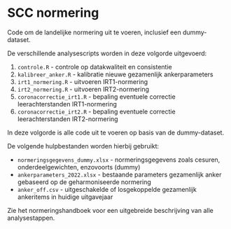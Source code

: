 # SCC normering

Code om de landelijke normering uit te voeren, inclusief een dummy-dataset.

De verschillende analysescripts worden in deze volgorde uitgevoerd:
1. `controle.R` - controle op datakwaliteit en consistentie
2. `kalibreer_anker.R` - kalibratie nieuwe gezamenlijk ankerparameters
3. `irt1_normering.R` - uitvoeren IRT1-normering
4. `irt2_normering.R` - uitvoeren IRT2-normering
5. `coronacorrectie_irt1.R` - bepaling eventuele correctie leerachterstanden IRT1-normering
6. `coronacorrectie_irt2.R` - bepaling eventuele correctie leerachterstanden IRT2-normering

In deze volgorde is alle code uit te voeren op basis van de dummy-dataset.

De volgende hulpbestanden worden hierbij gebruikt:
- `normeringsgegevens_dummy.xlsx` - normeringsgegevens zoals cesuren, onderdeelgewichten, enzovoorts (dummy)
- `ankerparameters_2022.xlsx` - bestaande parameters gezamenlijk anker gebaseerd op de geharmoniseerde normering
- `anker_off.csv` - uitgeschakelde of losgekoppelde gezamenlijk ankeritems in huidige uitgavejaar

Zie het normeringshandboek voor een uitgebreide beschrijving van alle analysestappen.
